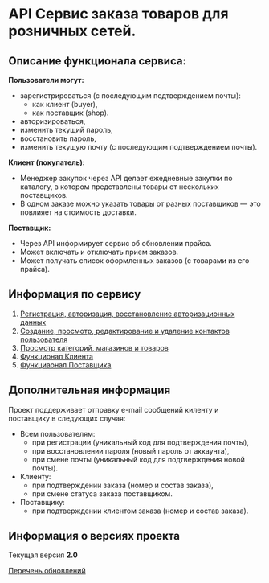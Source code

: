 # API Сервис заказа товаров для розничных сетей.

## Описание функционала сервиса:

**Пользователи могут:**
- зарегистрироваться (с последующим подтверждением почты):
  - как клиент (buyer),
  - как поставщик (shop).
- авторизироваться,
- изменить текущий пароль,
- восстановить пароль,
- изменить текущую почту (с последующим подтверждением почты).
  
**Клиент (покупатель):**

- Менеджер закупок через API делает ежедневные закупки по каталогу, в котором
  представлены товары от нескольких поставщиков.
- В одном заказе можно указать товары от разных поставщиков — это
  повлияет на стоимость доставки.

    
**Поставщик:**

- Через API информирует сервис об обновлении прайса.
- Может включать и отключать прием заказов.
- Может получать список оформленных заказов (с товарами из его прайса).

## Информация по сервису
 
1. [Регистрация, авторизация, восстановление авторизационных данных](./users.md)
1. [Создание, просмотр, редактирование и удаление контактов пользователя](./contact.md)
2. [Просмотр категорий, магазинов и товаров](./view.md)
1. [Функционал Клиента](./client.md)
1. [Функциаонал Поставщика](./partner.md)

## Дополнительная информация

Проект поддерживает отправку e-mail сообщений киленту и поставщику в следующих случая:
- Всем пользователям:
  - при регистрации (уникальный код для подтверждения почты),
  - при восстановлении пароля (новый пароль от аккаунта),
  - при смене почты (уникальный код для подтверждения новой почты).
- Клиенту:
  - при подтверждении заказа (номер и состав заказа),
  - при смене статуса заказа поставщиком.
- Поставщику:
  - при подтверждении клиентом заказа (номер и состав заказа).
## Информация о версиях проекта
Текущая версия **2.0** 

[Перечень обновлений](./update.md)